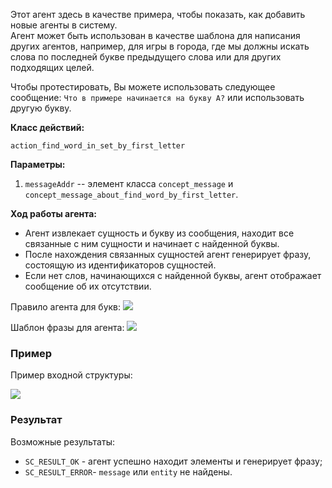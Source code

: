 Этот агент здесь в качестве примера, чтобы показать, как добавить новые агенты в систему.  
Агент может быть использован в качестве шаблона для написания других агентов, например, для игры в города, где мы должны искать слова по последней букве предыдущего слова или для других подходящих целей.

Чтобы протестировать, Вы можете использовать следующее сообщение: `Что в примере начинается на букву А?` или использовать другую букву.

**Класс действий:**

`action_find_word_in_set_by_first_letter`

**Параметры:**

1. `messageAddr` -- элемент класса `concept_message` и `concept_message_about_find_word_by_first_letter`.

**Ход работы агента:**

* Агент извлекает сущность и букву из сообщения, находит все связанные с ним сущности и начинает с найденной буквы. 
* После нахождения связанных сущностей агент генерирует фразу, состоящую из идентификаторов сущностей.
* Если нет слов, начинающихся с найденной буквы, агент отображает сообщение об их отсутствии.

Правило агента для букв:
<img src="../images/lr_find_word_by_letter_message.png"></img>

Шаблон фразы для агента:
<img src="../images/concept_phrase_about_find_word_by_letter.png"></img>

### Пример

Пример входной структуры:

<img src="../images/FindWordInSetByLetterExample.png"></img>

### Результат

Возможные результаты:

* `SC_RESULT_OK` - агент успешно находит элементы и генерирует фразу;
* `SC_RESULT_ERROR`- `message` или `entity` не найдены.
